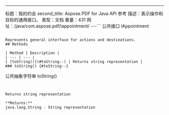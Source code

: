 ---
标题：我的约会
second_title: Aspose.PDF for Java API 参考
描述：表示操作和目标的通用接口。
类型：文档
重量：431
网址：/java/com.aspose.pdf/iappointment/
---```
公共接口 IAppointment
```

Represents general interface for actions and destinations.
## Methods

| Method | Description |
| --- | --- |
| [toString()](#toString--) | Returns string representation |
### toString() {#toString--}
```
公共抽象字符串 toString()
```


Returns string representation

**Returns:**
java.lang.String - String representation
